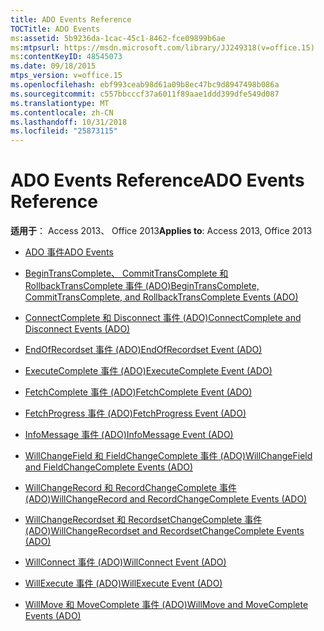 ```yaml
---
title: ADO Events Reference
TOCTitle: ADO Events
ms:assetid: 5b9236da-1cac-45c1-8462-fce09899b6ae
ms:mtpsurl: https://msdn.microsoft.com/library/JJ249318(v=office.15)
ms:contentKeyID: 48545073
ms.date: 09/18/2015
mtps_version: v=office.15
ms.openlocfilehash: ebf993ceab98d61a09b8ec47bc9d8947498b086a
ms.sourcegitcommit: c557bbcccf37a6011f89aae1ddd399dfe549d087
ms.translationtype: MT
ms.contentlocale: zh-CN
ms.lasthandoff: 10/31/2018
ms.locfileid: "25873115"
---
```

# <a name="ado-events-reference"></a><span data-ttu-id="445b6-102">ADO Events Reference</span><span class="sxs-lookup"><span data-stu-id="445b6-102">ADO Events Reference</span></span>


<span data-ttu-id="445b6-103">**适用于**： Access 2013、 Office 2013</span><span class="sxs-lookup"><span data-stu-id="445b6-103">**Applies to**: Access 2013, Office 2013</span></span>

  - [<span data-ttu-id="445b6-104">ADO 事件</span><span class="sxs-lookup"><span data-stu-id="445b6-104">ADO Events</span></span>](ado-events.md)

  - [<span data-ttu-id="445b6-105">BeginTransComplete、 CommitTransComplete 和 RollbackTransComplete 事件 (ADO)</span><span class="sxs-lookup"><span data-stu-id="445b6-105">BeginTransComplete, CommitTransComplete, and RollbackTransComplete Events (ADO)</span></span>](begintranscomplete-committranscomplete-and-rollbacktranscomplete-events-ado.md)

  - [<span data-ttu-id="445b6-106">ConnectComplete 和 Disconnect 事件 (ADO)</span><span class="sxs-lookup"><span data-stu-id="445b6-106">ConnectComplete and Disconnect Events (ADO)</span></span>](connectcomplete-and-disconnect-events-ado.md)

  - [<span data-ttu-id="445b6-107">EndOfRecordset 事件 (ADO)</span><span class="sxs-lookup"><span data-stu-id="445b6-107">EndOfRecordset Event (ADO)</span></span>](endofrecordset-event-ado.md)

  - [<span data-ttu-id="445b6-108">ExecuteComplete 事件 (ADO)</span><span class="sxs-lookup"><span data-stu-id="445b6-108">ExecuteComplete Event (ADO)</span></span>](executecomplete-event-ado.md)

  - [<span data-ttu-id="445b6-109">FetchComplete 事件 (ADO)</span><span class="sxs-lookup"><span data-stu-id="445b6-109">FetchComplete Event (ADO)</span></span>](fetchcomplete-event-ado.md)

  - [<span data-ttu-id="445b6-110">FetchProgress 事件 (ADO)</span><span class="sxs-lookup"><span data-stu-id="445b6-110">FetchProgress Event (ADO)</span></span>](fetchprogress-event-ado.md)

  - [<span data-ttu-id="445b6-111">InfoMessage 事件 (ADO)</span><span class="sxs-lookup"><span data-stu-id="445b6-111">InfoMessage Event (ADO)</span></span>](infomessage-event-ado.md)

  - [<span data-ttu-id="445b6-112">WillChangeField 和 FieldChangeComplete 事件 (ADO)</span><span class="sxs-lookup"><span data-stu-id="445b6-112">WillChangeField and FieldChangeComplete Events (ADO)</span></span>](willchangefield-and-fieldchangecomplete-events-ado.md)

  - [<span data-ttu-id="445b6-113">WillChangeRecord 和 RecordChangeComplete 事件 (ADO)</span><span class="sxs-lookup"><span data-stu-id="445b6-113">WillChangeRecord and RecordChangeComplete Events (ADO)</span></span>](willchangerecord-and-recordchangecomplete-events-ado.md)

  - [<span data-ttu-id="445b6-114">WillChangeRecordset 和 RecordsetChangeComplete 事件 (ADO)</span><span class="sxs-lookup"><span data-stu-id="445b6-114">WillChangeRecordset and RecordsetChangeComplete Events (ADO)</span></span>](willchangerecordset-and-recordsetchangecomplete-events-ado.md)

  - [<span data-ttu-id="445b6-115">WillConnect 事件 (ADO)</span><span class="sxs-lookup"><span data-stu-id="445b6-115">WillConnect Event (ADO)</span></span>](willconnect-event-ado.md)

  - [<span data-ttu-id="445b6-116">WillExecute 事件 (ADO)</span><span class="sxs-lookup"><span data-stu-id="445b6-116">WillExecute Event (ADO)</span></span>](willexecute-event-ado.md)

  - [<span data-ttu-id="445b6-117">WillMove 和 MoveComplete 事件 (ADO)</span><span class="sxs-lookup"><span data-stu-id="445b6-117">WillMove and MoveComplete Events (ADO)</span></span>](willmove-and-movecomplete-events-ado.md)


